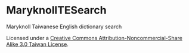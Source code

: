 # MaryknollTESearch
Maryknoll Taiwanese English dictionary search

Licensed under a <a rel="license" href="http://creativecommons.org/licenses/by-nc-sa/3.0/tw/">Creative Commons Attribution-Noncommercial-Share Alike 3.0 Taiwan License</a>.
